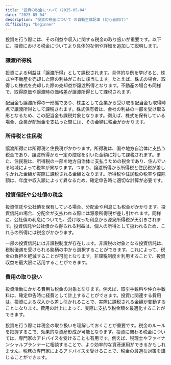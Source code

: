 ```yaml
---
title: "投資の税金について（2025-05-04"
date: "2025-05-04"
description: "投資の税金について の自動生成記事 (初心者向け)"
difficulty: "beginner"
---
```


投資を行う際には、その利益や収入に関する税金の取り扱いが重要です。以下に、投資における税金についてより具体的な例や詳細を追加して説明します。

### 譲渡所得税

投資による利益は「譲渡所得」として課税されます。具体的な例を挙げると、株式や不動産を売却した際の利益がこれに該当します。たとえば、株式の場合、取得した株式を売却した際の売却益が譲渡所得となります。不動産の場合も同様で、取得原価や譲渡時の価格差が譲渡所得として課税されます。

配当金も譲渡所得の一形態であり、株主として企業から受け取る配当金も取得時点で譲渡所得として課税されます。株式保有者は、会社の利益の一部を受け取る形となるため、この配当金も課税対象となります。例えば、株式を保有している場合、企業が配当金を支払った際には、その金額に税金がかかります。

### 所得税と住民税

譲渡所得には所得税と住民税がかかります。所得税は、国や地方自治体に支払う税金であり、譲渡所得から一定の控除を引いた金額に対して課税されます。また、住民税は、所得税の一部を地方自治体に支払うための税金であり、住んでいる地域によって税率が異なります。つまり、譲渡所得から所得税と住民税が差し引かれた金額が実際に課税される金額となります。所得税や住民税の税率や控除額は、年度や収入額によって異なるため、確定申告時に適切な計算が必要です。

### 投資信託や公社債の税金

投資信託や公社債を保有している場合、分配金や利息にも税金がかかります。投資信託の場合、分配金が支払われる際には源泉所得税が差し引かれます。同様に、公社債の利息についても、受け取った利息から源泉所得税が天引きされます。投資信託や公社債から得られる利益は、個人の所得として扱われるため、これらの所得には税金がかかります。

一部の投資信託には非課税制度が存在します。非課税の対象となる投資信託は、税制優遇を受けられる銘柄の中から選択することができます。これによって、税金の負担を軽減することが可能となります。非課税制度を利用することで、投資収益を最大限に活用することができます。

### 費用の取り扱い

投資活動にかかる費用も税金の対象となります。例えば、取引手数料や仲介手数料は、確定申告時に経費として計上することができます。投資に関連する費用は、投資による収入から差し引かれることで、実際に課税される金額が変動することになります。費用の計上によって、実際に支払う税金額を最適化することができます。

投資を行う際には税金の取り扱いを理解しておくことが重要です。税金のルールを把握するこで、効果的な資産形成が可能となります。投資に関わる税金については、専門家のアドバイスを受けることも有用です。例えば、税理士やファイナンシャルプランナーに相談することで、より効率的な資産運用ができるかもしれません。税務の専門家によるアドバイスを受けることで、税金の最適な対策を講じることができます。
